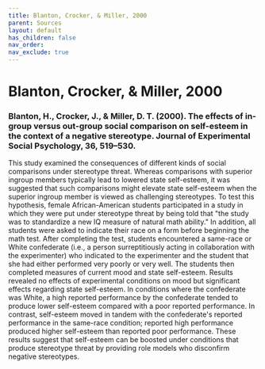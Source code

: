 ```yaml
---
title: Blanton, Crocker, & Miller, 2000
parent: Sources
layout: default
has_children: false
nav_order: 
nav_exclude: true
---
```


# Blanton, Crocker, & Miller, 2000

### Blanton, H., Crocker, J., & Miller, D. T. (2000). The effects of in-group versus out-group social comparison on self-esteem in the context of a negative stereotype. Journal of Experimental Social Psychology, 36, 519–530.

This study examined the consequences of different kinds of social comparisons under stereotype threat. Whereas comparisons with superior ingroup members typically lead to lowered state self-esteem, it was suggested that such comparisons might elevate state self-esteem when the superior ingroup member is viewed as challenging stereotypes. To test this hypothesis, female African-American students participated in a study in which they were put under stereotype threat by being told that "the study was to standardize a new IQ measure of natural math ability." In addition, all students were asked to indicate their race on a form before beginning the math test. After completing the test, students encountered a same-race or White confederate (i.e., a person surreptitiously acting in collaboration with the experimenter) who indicated to the experimenter and the student that she had either performed very poorly or very well. The students then completed measures of current mood and state self-esteem. Results revealed no effects of experimental conditions on mood but significant effects regarding state self-esteem. In conditions where the confederate was White, a high reported performance by the confederate tended to produce lower self-esteem compared with a poor reported performance. In contrast, self-esteem moved in tandem with the confederate's reported performance in the same-race condition; reported high performance produced higher self-esteem than reported poor performance. These results suggest that self-esteem can be boosted under conditions that produce stereotype threat by providing role models who disconfirm negative stereotypes.
